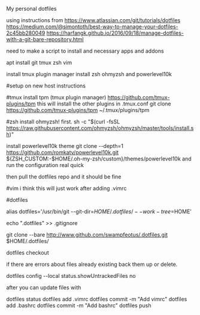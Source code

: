 My personal dotfiles

using instructions from
https://www.atlassian.com/git/tutorials/dotfiles
https://medium.com/@simontoth/best-way-to-manage-your-dotfiles-2c45bb280049
https://harfangk.github.io/2016/09/18/manage-dotfiles-with-a-git-bare-repository.html


need to make a script to install and necessary apps and addons

apt install
git
tmux
zsh
vim

install tmux plugin manager
install zsh ohmyzsh and powerlevel10k



#setup on new host
instructions

#tmux
install tpm (tmux plugin manager) 
https://github.com/tmux-plugins/tpm
this will install the other plugins in .tmux.conf
git clone https://github.com/tmux-plugins/tpm ~/.tmux/plugins/tpm

#zsh
install ohmyzsh! first.
sh -c "$(curl -fsSL https://raw.githubusercontent.com/ohmyzsh/ohmyzsh/master/tools/install.sh)"

install powerlevel10k theme
git clone --depth=1 https://github.com/romkatv/powerlevel10k.git ${ZSH_CUSTOM:-$HOME/.oh-my-zsh/custom}/themes/powerlevel10k
and run the configuration real quick

then pull the dotfiles repo and it should be fine

#vim
i think this will just work after adding .vimrc

#dotfiles


alias dotfiles='/usr/bin/git --git-dir=$HOME/.dotfiles/ --work-tree=$HOME'

echo ".dotfiles" >> .gitignore

git clone --bare http://www.github.com/swampfeotus/.dotfiles.git $HOME/.dotfiles/

dotfiles checkout

if there are errors about files already existing back them up or delete.

dotfiles config --local status.showUntrackedFiles no



after you can update files with 

dotfiles status
dotfiles add .vimrc
dotfiles commit -m "Add vimrc"
dotfiles add .bashrc
dotfiles commit -m "Add bashrc"
dotfiles push

